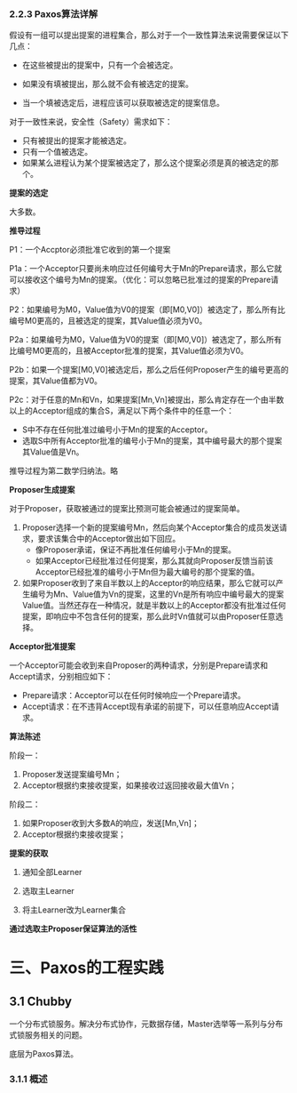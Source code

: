 ### 2.2.3 Paxos算法详解

假设有一组可以提出提案的进程集合，那么对于一个一致性算法来说需要保证以下几点：

- 在这些被提出的提案中，只有一个会被选定。
- 如果没有填被提出，那么就不会有被选定的提案。

- 当一个填被选定后，进程应该可以获取被选定的提案信息。

对于一致性来说，安全性（Safety）需求如下：

- 只有被提出的提案才能被选定。
- 只有一个值被选定。
- 如果某么进程认为某个提案被选定了，那么这个提案必须是真的被选定的那个。

**提案的选定**

大多数。

**推导过程**

P1：一个Accptor必须批准它收到的第一个提案

P1a：一个Acceptor只要尚未响应过任何编号大于Mn的Prepare请求，那么它就可以接收这个编号为Mn的提案。（优化：可以忽略已批准过的提案的Prepare请求）

P2：如果编号为M0，Value值为V0的提案（即[M0,V0]）被选定了，那么所有比编号M0更高的，且被选定的提案，其Value值必须为V0。

P2a：如果编号为M0，Value值为V0的提案（即[M0,V0]）被选定了，那么所有比编号M0更高的，且被Acceptor批准的提案，其Value值必须为V0。

P2b：如果一个提案[M0,V0]被选定后，那么之后任何Proposer产生的编号更高的提案，其Value值都为V0。

P2c：对于任意的Mn和Vn，如果提案[Mn,Vn]被提出，那么肯定存在一个由半数以上的Acceptor组成的集合S，满足以下两个条件中的任意一个：

- S中不存在任何批准过编号小于Mn的提案的Acceptor。
- 选取S中所有Acceptor批准的编号小于Mn的提案，其中编号最大的那个提案其Value值是Vn。

推导过程为第二数学归纳法。略

**Proposer生成提案**

对于Proposer，获取被通过的提案比预测可能会被通过的提案简单。

1. Proposer选择一个新的提案编号Mn，然后向某个Acceptor集合的成员发送请求，要求该集合中的Acceptor做出如下回应。
	- 像Proposer承诺，保证不再批准任何编号小于Mn的提案。
	- 如果Acceptor已经批准过任何提案，那么其就向Proposer反馈当前该Acceptor已经批准的编号小于Mn但为最大编号的那个提案的值。
2. 如果Proposer收到了来自半数以上的Acceptor的响应结果，那么它就可以产生编号为Mn、Value值为Vn的提案，这里的Vn是所有响应中编号最大的提案Value值。当然还存在一种情况，就是半数以上的Acceptor都没有批准过任何提案，即响应中不包含任何的提案，那么此时Vn值就可以由Proposer任意选择。

**Acceptor批准提案**

一个Acceptor可能会收到来自Proposer的两种请求，分别是Prepare请求和Accept请求，分别相应如下：

- Prepare请求：Acceptor可以在任何时候响应一个Prepare请求。
- Accept请求：在不违背Accept现有承诺的前提下，可以任意响应Accept请求。

**算法陈述**

阶段一：

1. Proposer发送提案编号Mn；
2. Acceptor根据约束接收提案，如果接收过返回接收最大值Vn；

阶段二：

1. 如果Proposer收到大多数A的响应，发送[Mn,Vn]；
2. Acceptor根据约束接收提案；

**提案的获取**

1. 通知全部Learner

2. 选取主Learner
3. 将主Learner改为Learner集合

**通过选取主Proposer保证算法的活性**

# 三、Paxos的工程实践

## 3.1 Chubby

一个分布式锁服务。解决分布式协作，元数据存储，Master选举等一系列与分布式锁服务相关的问题。

底层为Paxos算法。

### 3.1.1 概述

